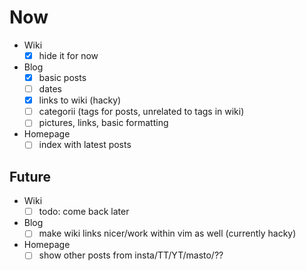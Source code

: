 # Now

- Wiki
  - [x] hide it for now

- Blog
  - [x] basic posts
  - [ ] dates
  - [x] links to wiki (hacky)
  - [ ] categorii (tags for posts, unrelated to tags in wiki)
  - [ ] pictures, links, basic formatting

- Homepage
  - [ ] index with latest posts

## Future
- Wiki
  - [ ] todo: come back later

- Blog
  - [ ] make wiki links nicer/work within vim as well (currently hacky)

- Homepage
  - [ ] show other posts from insta/TT/YT/masto/??
